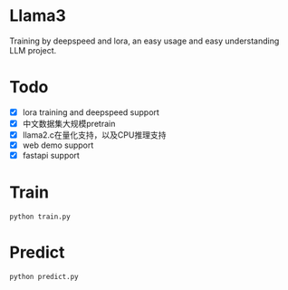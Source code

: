 # Llama3
Training by deepspeed and lora, an easy usage and easy understanding LLM project.

# Todo
- [x] lora training and deepspeed support
- [x] 中文数据集大规模pretrain
- [x] llama2.c在量化支持，以及CPU推理支持
- [x] web demo support
- [x] fastapi support

# Train
```
python train.py
```

# Predict
```
python predict.py
```

